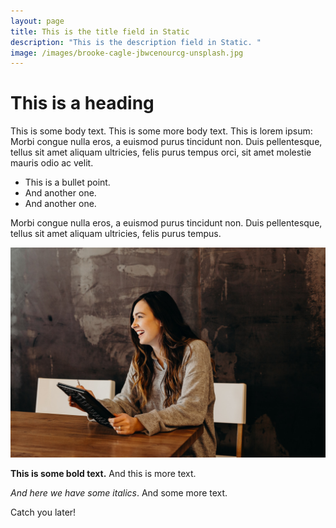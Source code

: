 ```yaml
---
layout: page
title: This is the title field in Static
description: "This is the description field in Static. "
image: /images/brooke-cagle-jbwcenourcg-unsplash.jpg
---
```


# This is a heading

This is some body text. This is some more body text. This is lorem ipsum: Morbi congue nulla eros, a euismod purus tincidunt non. Duis pellentesque, tellus sit amet aliquam ultricies, felis purus tempus orci, sit amet molestie mauris odio ac velit.

-   This is a bullet point.
-   And another one.
-   And another one.

Morbi congue nulla eros, a euismod purus tincidunt non. Duis pellentesque, tellus sit amet aliquam ultricies, felis purus tempus.

![This is the image alt text.](/images/brooke-cagle-jbwcenourcg-unsplash.jpg "And this is the image title.")

**This is some bold text.** And this is more text.

_And here we have some italics_. And some more text.

Catch you later!
